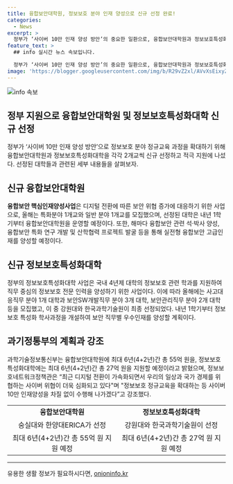 ```yaml
---
title: 융합보안대학원, 정보보호 분야 인재 양성으로 신규 선정 완료!
categories:
  - News
excerpt: >
  정부가 ‘사이버 10만 인재 양성 방안’의 중요한 일환으로, 융합보안대학원과 정보보호특성화대학을 총 4개교에 추가로 선정하고 적극 지원할 예정이다. 선정된 대학들은 긴기간에 걸쳐 총 82억 원의 지원을 받게 될 것으로 보인다. 이에 대응하여 융합보안대학원은 석·박사 인재의 양성과 다양한 ICT 융합 산업 분야로 보안 위협에 대응할 인력을 양성하기 위한 사업을 추진할 것으로 예상된다. 정보보호특성화대학 사업 또한, 국내 4년제 대학에서의 정보보호 관련 학과를 직무 중심으로 지원하여 진행될 예정이다.
feature_text: >
  ## info 실시간 뉴스 속보입니다.

  정부가 ‘사이버 10만 인재 양성 방안’의 중요한 일환으로, 융합보안대학원과 정보보호특성화대학을 총 4개교에 추가로 선정하고 적극 지원할 예정이다. 선정된 대학들은 긴기간에 걸쳐 총 82억 원의 지원을 받게 될 것으로 보인다. 이에 대응하여 융합보안대학원은 석·박사 인재의 양성과 다양한 ICT 융합 산업 분야로 보안 위협에 대응할 인력을 양성하기 위한 사업을 추진할 것으로 예상된다. 정보보호특성화대학 사업 또한, 국내 4년제 대학에서의 정보보호 관련 학과를 직무 중심으로 지원하여 진행될 예정이다.
image: 'https://blogger.googleusercontent.com/img/b/R29vZ2xl/AVvXsEixyZcFfHzMRdzZMjFBmAUKJYCLCGyLL1o632UiGVXcaFdKo_bkvkuCioo0uUKlGfBVcT3P84aROyZIXSBEx3Aw5nCQ3pTgDom1WDC4m8eifvWiAmWEEVb4x6G_l8C0QH225ldMjyaFvpxGEBGNO37VmDTDMHGhJPq73UglMfDca1-0aw/s1600/blogspot.png'
---
```


<p><img src="https://blogger.googleusercontent.com/img/b/R29vZ2xl/AVvXsEixyZcFfHzMRdzZMjFBmAUKJYCLCGyLL1o632UiGVXcaFdKo_bkvkuCioo0uUKlGfBVcT3P84aROyZIXSBEx3Aw5nCQ3pTgDom1WDC4m8eifvWiAmWEEVb4x6G_l8C0QH225ldMjyaFvpxGEBGNO37VmDTDMHGhJPq73UglMfDca1-0aw/s1600/blogspot.png" alt="info 속보" /></p>

<h2 data-ke-size="size26">정부 지원으로 융합보안대학원 및 정보보호특성화대학 신규 선정</h2>

<p data-ke-size="size16">정부가 ‘사이버 10만 인재 양성 방안’으로 정보보호 분야 정규교육 과정을 확대하기 위해 융합보안대학원과 정보보호특성화대학을 각각 2개교씩 신규 선정하고 적극 지원에 나섰다. 선정된 대학들과 관련된 세부 내용들을 살펴보자.</p>

<h2 data-ke-size="size24">신규 융합보안대학원</h2>

<p data-ke-size="size16"><b>융합보안 핵심인재양성사업</b>은 디지털 전환에 따른 보안 위협 증가에 대응하기 위한 사업으로, 올해는 특화분야 1개교와 일반 분야 1개교를 모집했으며, 선정된 대학은 내년 1학기부터 융합보안대학원을 운영할 예정이다. 또한, 해마다 융합보안 관련 석·박사 양성, 융합보안 특화 연구 개발 및 산학협력 프로젝트 발굴 등을 통해 실전형 융합보안 고급인재를 양성할 예정이다.</p>

<h2 data-ke-size="size24">신규 정보보호특성화대학</h2>

<p data-ke-size="size16">정부의 정보보호특성화대학 사업은 국내 4년제 대학의 정보보호 관련 학과를 지원하여 직무 중심의 정보보호 전문 인력을 양성하기 위한 사업이다. 이에 따라 올해에는 사고대응직무 분야 1개 대학과 보안SW개발직무 분야 3개 대학, 보안관리직무 분야 2개 대학 등을 모집했고, 이 중 강원대와 한국과학기술원이 최종 선정되었다. 내년 1학기부터 정보보호 특성화 학사과정을 개설하여 보안 직무별 우수인재를 양성할 계획이다.</p>

<h2 data-ke-size="size24">과기정통부의 계획과 강조</h2>

<p data-ke-size="size16">과학기술정보통신부는 융합보안대학원에 최대 6년(4+2년)간 총 55억 원을, 정보보호특성화대학에는 최대 6년(4+2년)간 총 27억 원을 지원할 예정이라고 밝혔으며, 정보보호네트워크정책관은 “최근 디지털 전환이 가속화되면서 우리의 일상과 국가 경제를 위협하는 사이버 위협이 더욱 심화되고 있다"며 "정보보호 정규교육을 확대하는 등 사이버 10만 인재양성을 차질 없이 수행해 나가겠다”고 강조했다.</p>

<table>
  <tr>
    <td style="text-align: center; height: 17px;"><b>융합보안대학원</b></td>
    <td style="text-align: center; height: 17px;"><b>정보보호특성화대학</b></td>
  </tr>
  <tr>
    <td style="text-align: center; height: 17px;">숭실대와 한양대ERICA가 선정</td>
    <td style="text-align: center; height: 17px;">강원대와 한국과학기술원이 선정</td>
  </tr>
  <tr>
    <td style="text-align: center; height: 17px;">최대 6년(4+2년)간 총 55억 원 지원 예정</td>
    <td style="text-align: center; height: 17px;">최대 6년(4+2년)간 총 27억 원 지원 예정</td>
  </tr>
</table>

<hr>

<p data-ke-size="size16"></p>
유용한 생활 정보가 필요하시다면, <a href="https://onioninfo.kr" rel="dofollow">onioninfo.kr</a>



